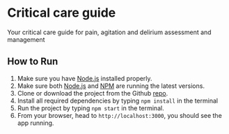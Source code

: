 # Critical care guide
Your critical care guide for pain, agitation and delirium assessment and management

## How to Run
1. Make sure you have [Node.js](https://nodejs.org/en/) installed properly.
2. Make sure both [Node.js](https://nodejs.org/en/) and [NPM](https://www.npmjs.com/) are running the latest versions.
3. Clone or download the project from the Github [repo](https://github.com/Kallaf/CRITICAL-CARE-GUIDE).
4. Install all required dependencies by typing `npm install` in the terminal
5. Run the project by typing `npm start` in the terminal.
8. From your browser, head to `http://localhost:3000`, you should see the app running.
